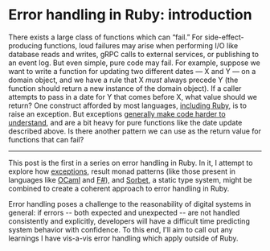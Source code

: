 # Error handling in Ruby: introduction

There exists a large class of functions which can “fail.” For side-effect-producing functions, loud failures may
arise when performing I/O like database reads and writes, gRPC calls to external services, or publishing
to an event log. But even simple, pure code may fail. For example, suppose we want to write a function for
updating two different dates — X and Y — on a domain object, and we have a rule that X _must_ always precede
Y (the function should return a new instance of the domain object). If a caller attempts to pass in a date for
Y that comes before X, what value should we return? One construct afforded by most languages, [including Ruby](https://ruby-doc.org/core-2.5.1/Exception.html), is to raise an exception. But exceptions [generally make code harder to understand](https://rmosolgo.github.io/ruby/programming/2016/11/23/raising-exceptions-is-bad.html), and are a bit heavy for pure functions like the date update described above. Is there another
pattern we can use as the return value for functions that can fail?

---

This post is the first in a series on error handling in Ruby. In it, I
attempt to explore how [exceptions](https://ruby-doc.org/core-2.5.1/Exception.html), result monad patterns
(like those present in languages like [OCaml](https://v2.ocaml.org/api/Result.html) and
[F#](https://docs.microsoft.com/en-us/dotnet/fsharp/language-reference/results)), and [Sorbet](https://sorbet.org/), a static type system,
might be combined to create a coherent approach to error handling in Ruby.

Error handling poses a challenge to the reasonability of digital systems in
general: if errors -- both expected and unexpected -- are not handled consistently and
explicitly, developers will have a difficult time predicting system behavior
with confidence. To this end, I'll aim to call out any learnings I have vis-a-vis error handling
which apply outside of Ruby.
